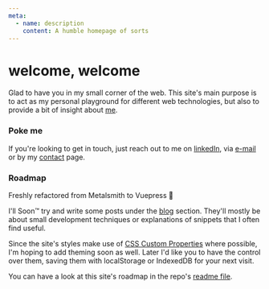 ```yaml
---
meta:
  - name: description
    content: A humble homepage of sorts
---
```


# welcome, welcome

Glad to have you in my small corner of the web.
This site's main purpose is to act as my personal playground for different web
technologies, but also to provide a bit of insight about [me](/about/).

### Poke me

If you're looking to get in touch, just reach out to me on
[linkedIn](https://www.linkedin.com/in/andreasvirkus "View my LinkedIn profile"), via
[e-mail](mailto:write@andreasvirkus.me "Shoot me a mail!") or by my [contact](/contact/) page.

### Roadmap

Freshly refactored from Metalsmith to Vuepress 🌈

I'll Soon™ try and write some posts under the [blog](/thoughts/) section. They'll
mostly be about small development techniques or explanations of snippets
that I often find useful.

Since the site's styles make use of [CSS Custom Properties](https://developer.mozilla.org/en-US/docs/Web/CSS/--*) where possible,
I'm hoping to add theming soon as well. Later I'd like you to have the control
over them, saving them with localStorage or IndexedDB for your next visit.

You can have a look at this site's roadmap in the repo's [readme file](https://github.com/andreasvirkus/andreasvirkus.github.io#roadmap).

